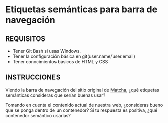 # Etiquetas semánticas para barra de navegación

## REQUISITOS
- Tener Git Bash si usas Windows.
- Tener la configuración básica en git(user.name/user.email)
- Tener conocimientos básicos de HTML y CSS

## INSTRUCCIONES

Viendo la barra de navegación del sitio original de [Matcha](https://getmatcha.com),
¿qué etiquetas semánticas consideras que serían buenas usar?

Tomando en cuenta el contenido actual de nuestra web, ¿consideras bueno que se
ponga dentro de un contenedor? Si tu respuesta es positiva, ¿qué contenedor
semántico usarías?


